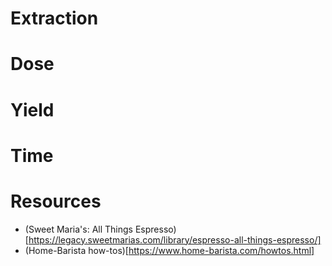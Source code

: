 # Extraction
# Dose 
# Yield
# Time
# Resources
* (Sweet Maria's: All Things Espresso)[https://legacy.sweetmarias.com/library/espresso-all-things-espresso/]
* (Home-Barista how-tos)[https://www.home-barista.com/howtos.html]
